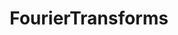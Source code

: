 ---
title: "FourierTransforms"
description: ""
icon: "toggle_off"
weight: 5010700000000
draft: false
icon:
---